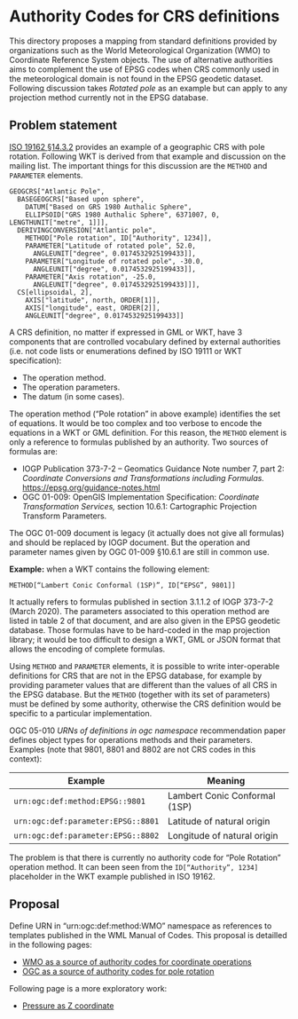 # Authority Codes for CRS definitions

This directory proposes a mapping from standard definitions provided by organizations
such as the World Meteorological Organization (WMO) to Coordinate Reference System objects.
The use of alternative authorities aims to complement the use of EPSG codes
when CRS commonly used in the meteorological domain is not found in the EPSG geodetic dataset.
Following discussion takes _Rotated pole_ as an example but can apply to any projection method
currently not in the EPSG database.

## Problem statement
[ISO 19162 §14.3.2](http://docs.opengeospatial.org/is/18-010r7/18-010r7.html#116)
provides an example of a geographic CRS with pole rotation.
Following WKT is derived from that example and discussion on the mailing list.
The important things for this discussion are the `METHOD` and `PARAMETER` elements.

```
GEOGCRS["Atlantic Pole",
  BASEGEOGCRS["Based upon sphere",
    DATUM["Based on GRS 1980 Authalic Sphere",
    ELLIPSOID["GRS 1980 Authalic Sphere", 6371007, 0, LENGTHUNIT["metre", 1]]],
  DERIVINGCONVERSION["Atlantic pole",
    METHOD["Pole rotation", ID["Authority", 1234]],
    PARAMETER["Latitude of rotated pole", 52.0,
      ANGLEUNIT["degree", 0.0174532925199433]],
    PARAMETER["Longitude of rotated pole", -30.0,
      ANGLEUNIT["degree", 0.0174532925199433]],
    PARAMETER["Axis rotation", -25.0,
      ANGLEUNIT["degree", 0.0174532925199433]]],
  CS[ellipsoidal, 2],
    AXIS["latitude", north, ORDER[1]],
    AXIS["longitude", east, ORDER[2]],
    ANGLEUNIT["degree", 0.0174532925199433]]
```

A CRS definition, no matter if expressed in GML or WKT,
have 3 components that are controlled vocabulary defined by external authorities
(i.e. not code lists or enumerations defined by ISO 19111 or WKT specification):

* The operation method.
* The operation parameters.
* The datum (in some cases).

The operation method (“Pole rotation” in above example) identifies the set of equations.
It would be too complex and too verbose to encode the equations in a WKT or GML definition.
For this reason, the `METHOD` element is only a reference to formulas published by an authority.
Two sources of formulas are:

* IOGP Publication 373-7-2 – Geomatics Guidance Note number 7, part 2:
  _Coordinate Conversions and Transformations including Formulas._
  https://epsg.org/guidance-notes.html
* OGC 01-009: OpenGIS Implementation Specification: _Coordinate Transformation Services,_
  section 10.6.1: Cartographic Projection Transform Parameters.

The OGC 01-009 document is legacy (it actually does not give all formulas) and should be replaced by IOGP document.
But the operation and parameter names given by OGC 01-009 §10.6.1 are still in common use.

**Example:** when a WKT contains the following element:

```
METHOD[“Lambert Conic Conformal (1SP)”, ID[“EPSG”, 9801]]
```

It actually refers to formulas published in section 3.1.1.2 of IOGP 373-7-2 (March 2020).
The parameters associated to this operation method are listed in table 2 of that document,
and are also given in the EPSG geodetic database.
Those formulas have to be hard-coded in the map projection library;
it would be too difficult to design a WKT, GML or JSON format that allows the encoding of complete formulas.

Using `METHOD` and `PARAMETER` elements,
it is possible to write inter-operable definitions for CRS that are not in the EPSG database,
for example by providing parameter values that are different than the values of all CRS in the EPSG database.
But the `METHOD` (together with its set of parameters) must be defined by some authority,
otherwise the CRS definition would be specific to a particular implementation.

OGC 05-010 _URNs of definitions in ogc namespace_ recommendation paper defines object types
for operations methods and their parameters.
Examples (note that 9801, 8801 and 8802 are not CRS codes in this context):

| Example                            | Meaning                       |
| ---------------------------------- | ----------------------------- |
| `urn:ogc:def:method:EPSG::9801`    | Lambert Conic Conformal (1SP) |
| `urn:ogc:def:parameter:EPSG::8801` | Latitude of natural origin    |
| `urn:ogc:def:parameter:EPSG::8802` | Longitude of natural origin   |

The problem is that there is currently no authority code for “Pole Rotation” operation method.
It can been seen from the `ID[“Authority”, 1234]` placeholder in the WKT example published in ISO 19162.


## Proposal

Define URN in “urn:ogc:def:method:WMO” namespace as references to templates published in the WML Manual of Codes.
This proposal is detailled in the following pages:

* [WMO as a source of authority codes for coordinate operations](WMO.md)
* [OGC as a source of authority codes for pole rotation](Pole%20rotation.md)

Following page is a more exploratory work:

* [Pressure as Z coordinate](Pressure%20as%20Z%20coordinate.md)
